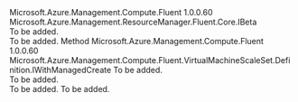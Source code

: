 <Type Name="IWithAvailabilityZone" FullName="Microsoft.Azure.Management.Compute.Fluent.VirtualMachineScaleSet.Definition.IWithAvailabilityZone">
  <TypeSignature Language="C#" Value="public interface IWithAvailabilityZone : Microsoft.Azure.Management.ResourceManager.Fluent.Core.IBeta" />
  <TypeSignature Language="ILAsm" Value=".class public interface auto ansi abstract IWithAvailabilityZone implements class Microsoft.Azure.Management.ResourceManager.Fluent.Core.IBeta" />
  <TypeSignature Language="DocId" Value="T:Microsoft.Azure.Management.Compute.Fluent.VirtualMachineScaleSet.Definition.IWithAvailabilityZone" />
  <TypeSignature Language="VB.NET" Value="Public Interface IWithAvailabilityZone&#xA;Implements IBeta" />
  <TypeSignature Language="F#" Value="type IWithAvailabilityZone = interface&#xA;    interface IBeta" />
  <AssemblyInfo>
    <AssemblyName>Microsoft.Azure.Management.Compute.Fluent</AssemblyName>
    <AssemblyVersion>1.0.0.60</AssemblyVersion>
  </AssemblyInfo>
  <Interfaces>
    <Interface>
      <InterfaceName>Microsoft.Azure.Management.ResourceManager.Fluent.Core.IBeta</InterfaceName>
    </Interface>
  </Interfaces>
  <Docs>
    <summary>To be added.</summary>
    <remarks>To be added.</remarks>
  </Docs>
  <Members>
    <Member MemberName="WithAvailabilityZone">
      <MemberSignature Language="C#" Value="public Microsoft.Azure.Management.Compute.Fluent.VirtualMachineScaleSet.Definition.IWithManagedCreate WithAvailabilityZone (Microsoft.Azure.Management.ResourceManager.Fluent.Core.AvailabilityZoneId zoneId);" />
      <MemberSignature Language="ILAsm" Value=".method public hidebysig newslot virtual instance class Microsoft.Azure.Management.Compute.Fluent.VirtualMachineScaleSet.Definition.IWithManagedCreate WithAvailabilityZone(class Microsoft.Azure.Management.ResourceManager.Fluent.Core.AvailabilityZoneId zoneId) cil managed" />
      <MemberSignature Language="DocId" Value="M:Microsoft.Azure.Management.Compute.Fluent.VirtualMachineScaleSet.Definition.IWithAvailabilityZone.WithAvailabilityZone(Microsoft.Azure.Management.ResourceManager.Fluent.Core.AvailabilityZoneId)" />
      <MemberSignature Language="VB.NET" Value="Public Function WithAvailabilityZone (zoneId As AvailabilityZoneId) As IWithManagedCreate" />
      <MemberSignature Language="F#" Value="abstract member WithAvailabilityZone : Microsoft.Azure.Management.ResourceManager.Fluent.Core.AvailabilityZoneId -&gt; Microsoft.Azure.Management.Compute.Fluent.VirtualMachineScaleSet.Definition.IWithManagedCreate" Usage="iWithAvailabilityZone.WithAvailabilityZone zoneId" />
      <MemberType>Method</MemberType>
      <AssemblyInfo>
        <AssemblyName>Microsoft.Azure.Management.Compute.Fluent</AssemblyName>
        <AssemblyVersion>1.0.0.60</AssemblyVersion>
      </AssemblyInfo>
      <ReturnValue>
        <ReturnType>Microsoft.Azure.Management.Compute.Fluent.VirtualMachineScaleSet.Definition.IWithManagedCreate</ReturnType>
      </ReturnValue>
      <Parameters>
        <Parameter Name="zoneId" Type="Microsoft.Azure.Management.ResourceManager.Fluent.Core.AvailabilityZoneId" />
      </Parameters>
      <Docs>
        <param name="zoneId">To be added.</param>
        <summary>To be added.</summary>
        <returns>To be added.</returns>
        <remarks>To be added.</remarks>
      </Docs>
    </Member>
  </Members>
</Type>